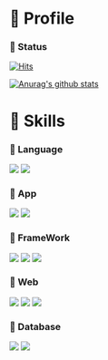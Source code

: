 
# 👻 Profile

### 👊 Status
[![Hits](https://hits.seeyoufarm.com/api/count/incr/badge.svg?url=https%3A%2F%2Fgithub.com%2Fw8230%2Fhit-counter&count_bg=%2379C83D&title_bg=%23555555&icon=&icon_color=%23E7E7E7&title=hits&edge_flat=false)](https://hits.seeyoufarm.com)
  
[![Anurag's github stats](https://github-readme-stats.vercel.app/api?username=w8230)](https://github.com/anuraghazra/github-readme-stats)

# 💪 Skills
### 👾 Language 
<img src="https://img.shields.io/badge/kotlin-227AE4?style=flat-square&logo=kotlin&logoColor=white"/> <img src="https://img.shields.io/badge/java-227AE4?style=flat-square&logo=java&logoColor=E33D10"/>

### 👾 App
<img src="https://img.shields.io/badge/Android-3DDC84?style=flat-square&logo=Android&logoColor=white"/> <img src="https://img.shields.io/badge/flutter-227AE4?style=flat-square&logo=flutter&logoColor=white"/>

### 👾 FrameWork
<img src="https://img.shields.io/badge/Spring-48AD5F?style=flat-square&logo=Spring&logoColor=white"/> <img src="https://img.shields.io/badge/SpringBoot-48AD5F?style=flat-square&logo=SpringBoot&logoColor=white"/> <img src="https://img.shields.io/badge/codeigniter-E43422?style=flat-square&logo=codeigniter&logoColor=white"/>

### 👾 Web
<img src="https://img.shields.io/badge/Js-F1CB11?style=flat-square&logo=javascript&logoColor=white"/> <img src="https://img.shields.io/badge/html5-F1CB11?style=flat-square&logo=html5&logoColor=white"/> <img src="https://img.shields.io/badge/css3-F1CB11?style=flat-square&logo=css3&logoColor=white"/>

### 👾 Database
<img src="https://img.shields.io/badge/Mysql-999999?style=flat-square&logo=mysql&logoColor=white"/> <img src="https://img.shields.io/badge/mariadb-999999?style=flat-square&logo=mariadb&logoColor=white"/>
